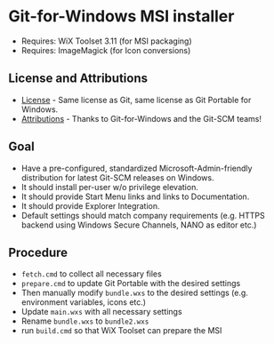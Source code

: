 # Git-for-Windows MSI installer

* Requires: WiX Toolset 3.11 (for MSI packaging)
* Requires: ImageMagick (for Icon conversions)

## License and Attributions

* [License](LICENSE) - Same license as Git, same license as Git Portable for Windows.
* [Attributions](ATTRIBUTIONS) - Thanks to Git-for-Windows and the Git-SCM teams!

## Goal

* Have a pre-configured, standardized Microsoft-Admin-friendly distribution for latest Git-SCM releases on Windows.
* It should install per-user w/o privilege elevation.
* It should provide Start Menu links and links to Documentation.
* It should provide Explorer Integration.
* Default settings should match company requirements (e.g. HTTPS backend using Windows Secure Channels, NANO as editor etc.)

## Procedure

* `fetch.cmd` to collect all necessary files
* `prepare.cmd` to update Git Portable with the desired settings
* Then manually modify `bundle.wxs` to the desired settings (e.g. environment variables, icons etc.)
* Update `main.wxs` with all necessary settings
* Rename `bundle.wxs` to `bundle2.wxs`
* run `build.cmd` so that WiX Toolset can prepare the MSI

